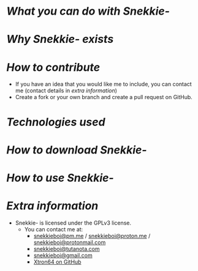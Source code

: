 # *What you can do with Snekkie-* #

# *Why Snekkie- exists* #

# *How to contribute* #
  - If you have an idea that you would like me to include, you can contact me (contact details in *extra information*)
  - Create a fork or your own branch and create a pull request on GitHub.
# *Technologies used* #

# *How to download Snekkie-* #

# *How to use Snekkie-* #

# *Extra information* #
- Snekkie- is licensed under the GPLv3 license. 
  - You can contact me at:
    - snekkieboi@pm.me / snekkieboi@proton.me / snekkieboi@protonmail.com
    - snekkieboi@tutanota.com
    - snekkieboi@gmail.com
    - [Xtron64 on GitHub](https://github.com/Xtron64)
